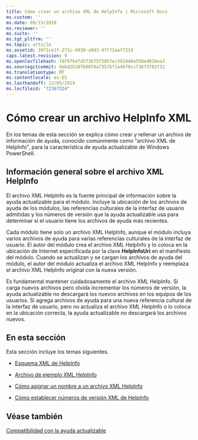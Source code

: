 ```yaml
---
title: Cómo crear un archivo XML de HelpInfo | Microsoft Docs
ms.custom: ''
ms.date: 09/13/2016
ms.reviewer: ''
ms.suite: ''
ms.tgt_pltfrm: ''
ms.topic: article
ms.assetid: 3971ce1f-271c-4938-a9d3-47ff3aaf7219
caps.latest.revision: 9
ms.openlocfilehash: 7df9764fd573b75f285fec592448a550e481bea3
ms.sourcegitcommit: debd2b38fb8070a7357bf1a4bf9cc736f3702f31
ms.translationtype: MT
ms.contentlocale: es-ES
ms.lasthandoff: 12/05/2019
ms.locfileid: "72367324"
---
```

# <a name="how-to-create-a-helpinfo-xml-file"></a>Cómo crear un archivo HelpInfo XML

En los temas de esta sección se explica cómo crear y rellenar un archivo de información de ayuda, conocido comúnmente como "archivo XML de HelpInfo", para la característica de ayuda actualizable de Windows PowerShell.

## <a name="helpinfo-xml-file-overview"></a>Información general sobre el archivo XML HelpInfo

El archivo XML HelpInfo es la fuente principal de información sobre la ayuda actualizable para el módulo. Incluye la ubicación de los archivos de ayuda de los módulos, las referencias culturales de la interfaz de usuario admitidas y los números de versión que la ayuda actualizable usa para determinar si el usuario tiene los archivos de ayuda más recientes.

Cada módulo tiene solo un archivo XML HelpInfo, aunque el módulo incluya varios archivos de ayuda para varias referencias culturales de la interfaz de usuario. El autor del módulo crea el archivo XML HelpInfo y lo coloca en la ubicación de Internet especificada por la clave **HelpInfoUri** en el manifiesto del módulo. Cuando se actualizan y se cargan los archivos de ayuda del módulo, el autor del módulo actualiza el archivo XML HelpInfo y reemplaza el archivo XML HelpInfo original con la nueva versión.

Es fundamental mantener cuidadosamente el archivo XML HelpInfo. Si carga nuevos archivos pero olvida incrementar los números de versión, la ayuda actualizable no descargará los nuevos archivos en los equipos de los usuarios. Si agrega archivos de ayuda para una nueva referencia cultural de la interfaz de usuario, pero no actualiza el archivo XML HelpInfo o lo coloca en la ubicación correcta, la ayuda actualizable no descargará los archivos nuevos.

## <a name="in-this-section"></a>En esta sección

Esta sección incluye los temas siguientes.

- [Esquema XML de HelpInfo](./helpinfo-xml-schema.md)

- [Archivo de ejemplo XML HelpInfo](./helpinfo-xml-sample-file.md)

- [Cómo asignar un nombre a un archivo XML HelpInfo](./how-to-name-a-helpinfo-xml-file.md)

- [Cómo establecer números de versión XML de HelpInfo](./how-to-set-helpinfo-xml-version-numbers.md)

## <a name="see-also"></a>Véase también

[Compatibilidad con la ayuda actualizable](./supporting-updatable-help.md)